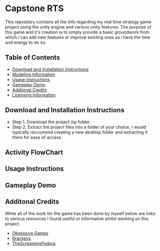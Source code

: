 # Capstone RTS
This repository contains all the info regarding my real time strategy game project using the unity engine and various unity features. The purpose of this game and it's creation is to simply provide a basic groundwork from which i can add new features or improve existing ones as i have the time and energy to do so.
 
 ## Table of Contents
 * [Download and Installation Instructions](https://github.com/RichardAOlive/Capstone#download-and-installation-instructions)
 * [Modeling Information](https://github.com/RichardAOlive/Capstone#activity-flow-chart)
 * [Usage Instructions](https://github.com/RichardAOlive/Capstone#usage-instructions)
 * [Gameplay Demo](https://github.com/RichardAOlive/Capstone#gameplay-demo)
 * [Additonal Credits](https://github.com/RichardAOlive/Capstone#additonal-credits)
 * [Licensing Information](https://github.com/RichardAOlive/Capstone/blob/main/LICENSE)
 
 ## Download and Installation Instructions
 * Step 1. Download the project zip folder.
 * Step 2. Extract the project files into a folder of your choice, I would typically reccomend creating a new desktop folder and extracting it there for ease of access.
 
 ## Activity FlowChart
 
 ## Usage Instructions
 
 ## Gameplay Demo
 
 ## Additonal Credits
 While all of the work for the game has been done by myself below are links to various resources I found useful or informative whilst working on this project.
 * [Obsessive Games](https://www.youtube.com/channel/UCxZwx7ZYBUaXRqUPngBo3GA)
 * [Brackeys](https://www.youtube.com/c/Brackeys)
 * [TheScreamingFedora](https://www.youtube.com/c/TheScreamingFedora)
